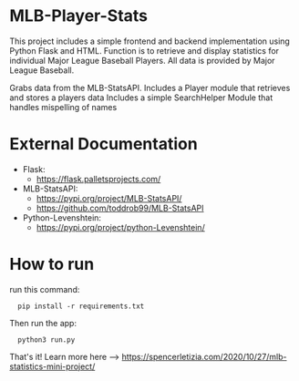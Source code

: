 # MLB-Player-Stats

This project includes a simple frontend and backend implementation using Python Flask and HTML.
Function is to retrieve and display statistics for individual Major League Baseball Players.
All data is provided by Major League Baseball.

Grabs data from the MLB-StatsAPI.
Includes a Player module that retrieves and stores a players data
Includes a simple SearchHelper Module that handles mispelling of names

# External Documentation
* Flask: 
  * https://flask.palletsprojects.com/
* MLB-StatsAPI:
  * https://pypi.org/project/MLB-StatsAPI/
  * https://github.com/toddrob99/MLB-StatsAPI
* Python-Levenshtein:
  * https://pypi.org/project/python-Levenshtein/

# How to run
run this command:
```
  pip install -r requirements.txt
```
Then run the app:
```
  python3 run.py
```
  
That's it! Learn more here --> https://spencerletizia.com/2020/10/27/mlb-statistics-mini-project/
